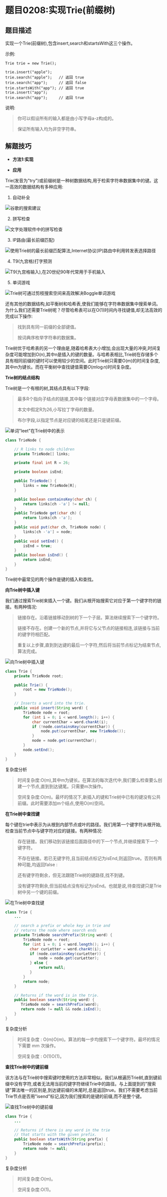 # 题目0208:实现Trie(前缀树)

## 题目描述

实现一个Trie(前缀树),包含insert,search和startsWith这三个操作。

示例:

```
Trie trie = new Trie();

trie.insert("apple");
trie.search("apple");   // 返回 true
trie.search("app");     // 返回 false
trie.startsWith("app"); // 返回 true
trie.insert("app");   
trie.search("app");     // 返回 true
```

说明:

> 你可以假设所有的输入都是由小写字母a-z构成的。
> 
> 保证所有输入均为非空字符串。

## 解题技巧

* **方法1:实现**

* **应用**

Trie(发音为"try")或前缀树是一种树数据结构,用于检索字符串数据集中的键。这一高效的数据结构有多种应用:

1. 自动补全

![谷歌的搜索建议](http://pic.leetcode-cn.com/963cd3fc83e9618aba9cb78365c8a5bf6b7cef8967da0d204dede7844f6738f2-file_1562596867150)

2. 拼写检查

![文字处理软件中的拼写检查](http://pic.leetcode-cn.com/4d18efbdd4d51ae3935b42cd59b11d66fb62f1586b9638f9499d2a18fa8919d0-image.png)

3. IP路由(最长前缀匹配)

![使用Trie树的最长前缀匹配算法,Internet协议(IP)路由中利用转发表选择路径](http://pic.leetcode-cn.com/e3f22b3ab2df82e6c0a7880996749b5e62707e9ef925876e583d666343644526-file_1562596867150)

4. T9(九宫格)打字预测

![T9(九宫格输入),在20世纪90年代常用于手机输入](http://pic.leetcode-cn.com/00900cce532f199559249a47375a76b409f18876bc329087ac057fbe47085f5e-file_1562596867185)

5. 单词游戏

![Trie树可通过剪枝搜索空间来高效解决Boggle单词游戏](http://pic.leetcode-cn.com/e49e9f0b26566673c32bfbb7de404b5d563a0fe74070bb231de811a70e71f147-image.png)

还有其他的数据结构,如平衡树和哈希表,使我们能够在字符串数据集中搜索单词。为什么我们还需要Trie树呢？尽管哈希表可以在O(1)时间内寻找键值,却无法高效的完成以下操作:

> 找到具有同一前缀的全部键值。
> 
> 按词典序枚举字符串的数据集。

Trie树优于哈希表的另一个理由是,随着哈希表大小增加,会出现大量的冲突,时间复杂度可能增加到O(n),其中n是插入的键的数量。与哈希表相比,Trie树在存储多个具有相同前缀的键时可以使用较少的空间。此时Trie树只需要O(m)的时间复杂度,其中m为键长。而在平衡树中查找键值需要$O(m \log n)$时间复杂度。

**Trie树的结点结构**

Trie树是一个有根的树,其结点具有以下字段:

> 最多R个指向子结点的链接,其中每个链接对应字母表数据集中的一个字母。
> 
> 本文中假定R为26,小写拉丁字母的数量。
> 
> 布尔字段,以指定节点是对应键的结尾还是只是键前缀。


![单词"leet"在Trie树中的表示](http://pic.leetcode-cn.com/3463d9e7cb323911aa67cbd94910a34d88c9402a1ab41bbea10852cd0a74f2af-file_1562596867185)

```java
class TrieNode {

    // R links to node children
    private TrieNode[] links;

    private final int R = 26;

    private boolean isEnd;

    public TrieNode() {
        links = new TrieNode[R];
    }

    public boolean containsKey(char ch) {
        return links[ch -'a'] != null;
    }
    public TrieNode get(char ch) {
        return links[ch -'a'];
    }
    public void put(char ch, TrieNode node) {
        links[ch -'a'] = node;
    }
    public void setEnd() {
        isEnd = true;
    }
    public boolean isEnd() {
        return isEnd;
    }
}
```

Trie树中最常见的两个操作是键的插入和查找。

**向Trie树中插入键**

我们通过搜索Trie树来插入一个键。我们从根开始搜索它对应于第一个键字符的链接。有两种情况:

> 链接存在。沿着链接移动到树的下一个子层。算法继续搜索下一个键字符。
> 
> 链接不存在。创建一个新的节点,并将它与父节点的链接相连,该链接与当前的键字符相匹配。
> 
> 重复以上步骤,直到到达键的最后一个字符,然后将当前节点标记为结束节点,算法完成。

![向Trie树中插入键](http://pic.leetcode-cn.com/0cddad836ee9a200b150a3d89f96035f44f3643c4fba0cb1f329e2307c714895-file_1562596867185)

```java
class Trie {
    private TrieNode root;

    public Trie() {
        root = new TrieNode();
    }

    // Inserts a word into the trie.
    public void insert(String word) {
        TrieNode node = root;
        for (int i = 0; i < word.length(); i++) {
            char currentChar = word.charAt(i);
            if (!node.containsKey(currentChar)) {
                node.put(currentChar, new TrieNode());
            }
            node = node.get(currentChar);
        }
        node.setEnd();
    }
}
```

复杂度分析

> 时间复杂度:O(m),其中m为键长。在算法的每次迭代中,我们要么检查要么创建一个节点,直到到达键尾。只需要m次操作。
> 
> 空间复杂度:O(m)。最坏的情况下,新插入的键和Trie树中已有的键没有公共前缀。此时需要添加m个结点,使用O(m)空间。

**在Trie树中查找键**

每个键在trie中表示为从根到内部节点或叶的路径。我们用第一个键字符从根开始,检查当前节点中与键字符对应的链接。有两种情况:

> 存在链接。我们移动到该链接后面路径中的下一个节点,并继续搜索下一个键字符。
> 
> 不存在链接。若已无键字符,且当前结点标记为isEnd,则返回true。否则有两种可能,均返回false :
> 
> 还有键字符剩余，但无法跟随Trie树的键路径,找不到键。
> 
> 没有键字符剩余,但当前结点没有标记为isEnd。也就是说,待查找键只是Trie树中另一个键的前缀。

![在Trie树中查找键](http://pic.leetcode-cn.com/ba775065813363474d982b509ae99aa5423418a3ee7e5aa71f9aa4d062b6e19e-image.png)

```java
class Trie {
    ...

    // search a prefix or whole key in trie and
    // returns the node where search ends
    private TrieNode searchPrefix(String word) {
        TrieNode node = root;
        for (int i = 0; i < word.length(); i++) {
           char curLetter = word.charAt(i);
           if (node.containsKey(curLetter)) {
               node = node.get(curLetter);
           } else {
               return null;
           }
        }
        return node;
    }

    // Returns if the word is in the trie.
    public boolean search(String word) {
       TrieNode node = searchPrefix(word);
       return node != null && node.isEnd();
    }
}
```

复杂度分析

> 时间复杂度 : O(m)O(m)。算法的每一步均搜索下一个键字符。最坏的情况下需要 mm 次操作。
> 
> 空间复杂度 : O(1)O(1)。

**查找Trie树中的键前缀**

该方法与在Trie树中搜索键时使用的方法非常相似。我们从根遍历Trie树,直到键前缀中没有字符,或者无法用当前的键字符继续Trie中的路径。与上面提到的"搜索键"算法唯一的区别是,到达键前缀的末尾时,总是返回true。我们不需要考虑当前Trie节点是否用"isend"标记,因为我们搜索的是键的前缀,而不是整个键。

![查找Trie树中的键前缀](http://pic.leetcode-cn.com/7cc64e93088feeedece697a7cae0c7240245e4c5e05de22634b610d7dddb31c8-image.png)

```java
class Trie {
    ...

    // Returns if there is any word in the trie
    // that starts with the given prefix.
    public boolean startsWith(String prefix) {
        TrieNode node = searchPrefix(prefix);
        return node != null;
    }
}
```

复杂度分析

> 时间复杂度:O(m)。
>
> 空间复杂度:O(1)。